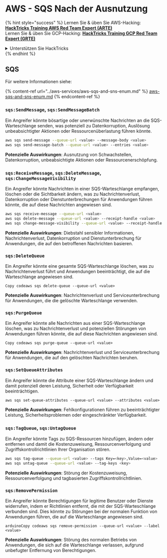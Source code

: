 # AWS - SQS Nach der Ausnutzung

{% hint style="success" %}
Lernen Sie & üben Sie AWS-Hacking:<img src="/.gitbook/assets/image.png" alt="" data-size="line">[**HackTricks Training AWS Red Team Expert (ARTE)**](https://training.hacktricks.xyz/courses/arte)<img src="/.gitbook/assets/image.png" alt="" data-size="line">\
Lernen Sie & üben Sie GCP-Hacking: <img src="/.gitbook/assets/image (2).png" alt="" data-size="line">[**HackTricks Training GCP Red Team Expert (GRTE)**<img src="/.gitbook/assets/image (2).png" alt="" data-size="line">](https://training.hacktricks.xyz/courses/grte)

<details>

<summary>Unterstützen Sie HackTricks</summary>

* Überprüfen Sie die [**Abonnementpläne**](https://github.com/sponsors/carlospolop)!
* **Treten Sie der** 💬 [**Discord-Gruppe**](https://discord.gg/hRep4RUj7f) oder der [**Telegram-Gruppe**](https://t.me/peass) bei oder **folgen** Sie uns auf **Twitter** 🐦 [**@hacktricks\_live**](https://twitter.com/hacktricks\_live)**.**
* **Teilen Sie Hacking-Tricks, indem Sie PRs an die** [**HackTricks**](https://github.com/carlospolop/hacktricks) und [**HackTricks Cloud**](https://github.com/carlospolop/hacktricks-cloud) Github-Repositories einreichen.

</details>
{% endhint %}

## SQS

Für weitere Informationen siehe:

{% content-ref url="../aws-services/aws-sqs-and-sns-enum.md" %}
[aws-sqs-and-sns-enum.md](../aws-services/aws-sqs-and-sns-enum.md)
{% endcontent-ref %}

### `sqs:SendMessage`, `sqs:SendMessageBatch`

Ein Angreifer könnte bösartige oder unerwünschte Nachrichten an die SQS-Warteschlange senden, was potenziell zu Datenkorruption, Auslösung unbeabsichtigter Aktionen oder Ressourcenüberlastung führen könnte.
```bash
aws sqs send-message --queue-url <value> --message-body <value>
aws sqs send-message-batch --queue-url <value> --entries <value>
```
**Potenzielle Auswirkungen**: Ausnutzung von Schwachstellen, Datenkorruption, unbeabsichtigte Aktionen oder Ressourcenerschöpfung.

### `sqs:ReceiveMessage`, `sqs:DeleteMessage`,  `sqs:ChangeMessageVisibility`

Ein Angreifer könnte Nachrichten in einer SQS-Warteschlange empfangen, löschen oder die Sichtbarkeit ändern, was zu Nachrichtenverlust, Datenkorruption oder Dienstunterbrechungen für Anwendungen führen könnte, die auf diese Nachrichten angewiesen sind.
```bash
aws sqs receive-message --queue-url <value>
aws sqs delete-message --queue-url <value> --receipt-handle <value>
aws sqs change-message-visibility --queue-url <value> --receipt-handle <value> --visibility-timeout <value>
```
**Potenzielle Auswirkungen**: Diebstahl sensibler Informationen, Nachrichtenverlust, Datenkorruption und Dienstunterbrechung für Anwendungen, die auf den betroffenen Nachrichten basieren.

### `sqs:DeleteQueue`

Ein Angreifer könnte eine gesamte SQS-Warteschlange löschen, was zu Nachrichtenverlust führt und Anwendungen beeinträchtigt, die auf die Warteschlange angewiesen sind.
```arduino
Copy codeaws sqs delete-queue --queue-url <value>
```
**Potenzielle Auswirkungen**: Nachrichtenverlust und Serviceunterbrechung für Anwendungen, die die gelöschte Warteschlange verwenden.

### `sqs:PurgeQueue`

Ein Angreifer könnte alle Nachrichten aus einer SQS-Warteschlange löschen, was zu Nachrichtenverlust und potenziellen Störungen von Anwendungen führen könnte, die auf diese Nachrichten angewiesen sind.
```arduino
Copy codeaws sqs purge-queue --queue-url <value>
```
**Potenzielle Auswirkungen**: Nachrichtenverlust und Serviceunterbrechung für Anwendungen, die auf den gelöschten Nachrichten beruhen.

### `sqs:SetQueueAttributes`

Ein Angreifer könnte die Attribute einer SQS-Warteschlange ändern und damit potenziell deren Leistung, Sicherheit oder Verfügbarkeit beeinträchtigen.
```arduino
aws sqs set-queue-attributes --queue-url <value> --attributes <value>
```
**Potenzielle Auswirkungen**: Fehlkonfigurationen führen zu beeinträchtigter Leistung, Sicherheitsproblemen oder eingeschränkter Verfügbarkeit.

### `sqs:TagQueue`, `sqs:UntagQueue`

Ein Angreifer könnte Tags zu SQS-Ressourcen hinzufügen, ändern oder entfernen und damit die Kostenzuweisung, Ressourcenverfolgung und Zugriffskontrollrichtlinien Ihrer Organisation stören.
```bash
aws sqs tag-queue --queue-url <value> --tags Key=<key>,Value=<value>
aws sqs untag-queue --queue-url <value> --tag-keys <key>
```
**Potenzielle Auswirkungen**: Störung der Kostenzuweisung, Ressourcenverfolgung und tagbasierten Zugriffskontrollrichtlinien.

### `sqs:RemovePermission`

Ein Angreifer könnte Berechtigungen für legitime Benutzer oder Dienste widerrufen, indem er Richtlinien entfernt, die mit der SQS-Warteschlange verbunden sind. Dies könnte zu Störungen bei der normalen Funktion von Anwendungen führen, die auf die Warteschlange angewiesen sind.
```arduino
arduinoCopy codeaws sqs remove-permission --queue-url <value> --label <value>
```
**Potenzielle Auswirkungen**: Störung des normalen Betriebs von Anwendungen, die sich auf die Warteschlange verlassen, aufgrund unbefugter Entfernung von Berechtigungen.
